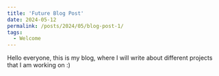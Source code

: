```yaml
---
title: 'Future Blog Post'
date: 2024-05-12
permalink: /posts/2024/05/blog-post-1/
tags:
  - Welcome
---
```


Hello everyone, this is my blog, where I will write about different projects that I am working on :) 
